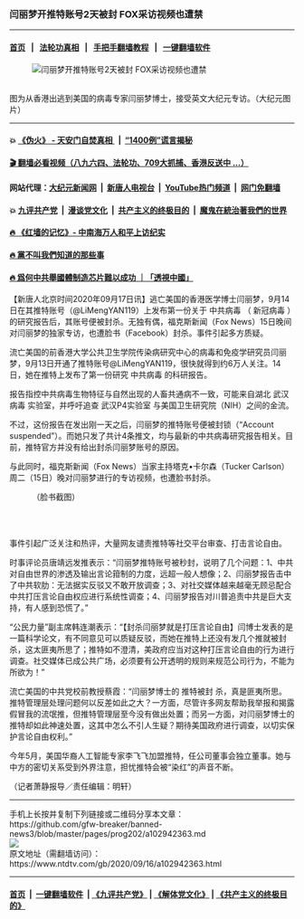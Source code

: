 ### 闫丽梦开推特账号2天被封 FOX采访视频也遭禁
------------------------

#### [首页](https://github.com/gfw-breaker/banned-news3/blob/master/README.md) &nbsp;&nbsp;|&nbsp;&nbsp; [法轮功真相](https://github.com/begood0513/basic/blob/master/README.md)  &nbsp;&nbsp;|&nbsp;&nbsp; [手把手翻墙教程](https://github.com/gfw-breaker/guides/wiki)  &nbsp;&nbsp;|&nbsp;&nbsp; [一键翻墙软件](https://github.com/gfw-breaker/nogfw/blob/master/README.md)  



<div><div class="featured_image">
 <figure>
  <img alt="闫丽梦开推特账号2天被封 FOX采访视频也遭禁" src="https://i.ntdtv.com/assets/uploads/2020/09/yanlimeng-1.jpg"/>
 </figure><br/>
 <span class="caption">
  图为从香港出逃到美国的病毒专家闫丽梦博士，接受英文大纪元专访。（大纪元图片）
 </span>
</div>
</div><hr/>

#### 💥 [《伪火》 - 天安门自焚真相 ](http://158.247.195.190:10000/videos/blog/weihuo.html)&nbsp; |&nbsp; [“1400例”谎言揭秘  ](http://158.247.195.190:10000/videos/blog/jiexi1400.html)

#### [ 🎬  翻墙必看视频（八九六四、法轮功、709大抓捕、香港反送中 ...）](https://github.com/gfw-breaker/links/blob/master/banned.md)

#### 网站代理：[大纪元新闻网](http://158.247.195.190:10080/gb/) &nbsp;|&nbsp; [新唐人电视台](http://158.247.195.190:8808/gb/)  &nbsp;|&nbsp; [YouTube热门频道](http://158.247.195.190/youtube.html) &nbsp;|&nbsp; [网门免翻墙](http://158.247.195.190:11000/show.aspx?name=ogHome)

#### 💥 [九评共产党](http://158.247.195.190:10000/videos/res/jiuping/)&nbsp; |&nbsp; [漫谈党文化](http://158.247.195.190:10000/videos/res/mtdwh/)&nbsp; |&nbsp; [共产主义的终极目的](http://158.247.195.190:10000/videos/res/zjmd/)&nbsp; |&nbsp; [魔鬼在統治著我們的世界](http://158.247.195.190:10000/videos/res/TheSpecter/)  

#### [ 🔥  《红墙的记忆》- 中南海万人和平上访纪实](http://158.247.195.190:10000/videos/news/../legend/index.html)

#### [ 🔥  黨不叫我們知道的那些事](http://158.247.195.190:10000/videos/news/truth02.html)

#### [ 🔥  爲何中共舉國體制造芯片難以成功 ｜「透視中國」](http://158.247.195.190:10000/videos/news/don03.html)

<div><div class="post_content" itemprop="articleBody">
 <p>
  【新唐人北京时间2020年09月17日讯】逃亡美国的香港医学博士闫丽梦，9月14日在其推特账号（@LiMengYAN119）上发布第一份关于
  <ok href="https://www.ntdtv.com/gb/中共病毒.htm">
   中共病毒
  </ok>
  （
  <ok href="https://www.ntdtv.com/gb/新冠病毒.htm">
   新冠病毒
  </ok>
  ）的研究报告后，其账号便被封杀。无独有偶，福克斯新闻（Fox News）15日晚间对闫丽梦的独家专访，也遭脸书（Facebook）封杀。事件引起多方质疑。
 </p>
 <p>
  流亡美国的前香港大学公共卫生学院传染病研究中心的病毒和免疫学研究员闫丽梦，9月13日开通了推特账号@LiMengYAN119，很快就得到约6万人关注。14日，她在推特上发布了第一份研究
  <ok href="https://www.ntdtv.com/gb/中共病毒.htm">
   中共病毒
  </ok>
  的科研报告。
 </p>
 <p>
  报告指控中共病毒生物特征与自然出现的人畜共通病不一致，可能来自湖北
  <ok href="https://www.ntdtv.com/gb/武汉病毒.htm">
   武汉病毒
  </ok>
  实验室，并呼吁追查
  <ok href="https://www.ntdtv.com/gb/武汉p4实验室.htm">
   武汉P4实验室
  </ok>
  与美国卫生研究院（NIH）之间的金流。
 </p>
 <p>
  不过，这份报告在发出刚一天之后，闫丽梦的推特账号便被封锁（“Account suspended”）。而她只发了共计4条推文，均与最新的中共病毒研究报告相关。目前，推特官方并没有给出封杀闫丽梦账号的原因。
 </p>
 <p>
  与此同时，福克斯新闻（Fox News）当家主持塔克•卡尔森（Tucker Carlson）周二（15日）晚对闫丽梦进行的专访视频，也遭脸书封杀。
 </p>
 <figure class="wp-caption aligncenter" id="attachment_102942364" style="width: 600px">
  <img alt="" class="size-medium wp-image-102942364" src="https://i.ntdtv.com/assets/uploads/2020/09/foxinter-600x513.jpg">
   <br/><figcaption class="wp-caption-text">
    （脸书截图）
   </figcaption><br/>
  </img>
 </figure><br/>
 <p>
  事件引起广泛关注和热评，大量网友谴责推特等社交平台审查、打击言论自由。
 </p>
 <p>
  时事评论员唐靖远发推表示：“闫丽梦推特账号被秒封，说明了几个问题：1、中共对自由世界的渗透及输出言论箝制的力度，远超一般人想像；2、闫丽梦报告击中了中共软肋：无法据实反驳又不敢开放调查；3、对社交媒体越来越毫无顾忌配合中共打压言论自由权应进行系统性调查；4、闫丽梦报告对川普追责中共是巨大支持，有人感到恐慌了。”
 </p>
 <p>
  “公民力量”副主席韩连潮表示：“【封杀闫丽梦就是打压言论自由】闫博士发表的是一篇科学论文，有不同意见可以质疑反驳，而她在推特上还没有发几个推就被封杀，这太匪夷所思了；推特如不澄清，美政府应当对这种打压言论自由的行为进行调查。社交媒体已成公共广场，必须要有公开透明的规则来规范公司行为，不能为所欲为！”
 </p>
 <p>
  流亡美国的中共党校前教授蔡霞：“闫丽梦博士的
  <ok href="https://www.ntdtv.com/gb/推特被封.htm">
   推特被封
  </ok>
  杀，真是匪夷所思。推特管理层处理问题何以反差如此之大？一方面，尽管许多网友帮助我举报和揭露假冒我的流氓推，但推特管理层至今没有做出处置；而另一方面，对闫丽梦博士的推特却如此神速处置，这其中怎么不引人生疑？期待美国政府进行调查，以切实保护言论自由权利。”
 </p>
 <p>
  今年5月，美国华裔人工智能专家李飞飞加盟推特，任公司董事会独立董事。她与中方的密切关系受到外界注意，担忧推特会被“染红”的声音不断。
 </p>
 <p>
  （记者萧静报导／责任编辑：明轩）
 </p>
 <div class="single_ad">
 </div>
</div>
</div>
<hr/>
手机上长按并复制下列链接或二维码分享本文章：<br/>
https://github.com/gfw-breaker/banned-news3/blob/master/pages/prog202/a102942363.md <br/>
<a href='https://github.com/gfw-breaker/banned-news3/blob/master/pages/prog202/a102942363.md'><img src='https://github.com/gfw-breaker/banned-news3/blob/master/pages/prog202/a102942363.md.png'/></a> <br/>
原文地址（需翻墙访问）：https://www.ntdtv.com/gb/2020/09/16/a102942363.html


------------------------
#### [首页](https://github.com/gfw-breaker/banned-news3/blob/master/README.md) &nbsp;|&nbsp; [一键翻墙软件](https://github.com/gfw-breaker/nogfw/blob/master/README.md) &nbsp;| [《九评共产党》](https://github.com/gfw-breaker/9ping.md/blob/master/README.md#九评之一评共产党是什么) | [《解体党文化》](https://github.com/gfw-breaker/jtdwh.md/blob/master/README.md) | [《共产主义的终极目的》](https://github.com/gfw-breaker/gczydzjmd.md/blob/master/README.md)


<img src='http://gfw-breaker.win/banned-news3/pages/prog202/a102942363.md' width='0px' height='0px'/>